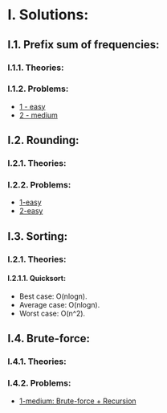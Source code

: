 # I. Solutions: 
## I.1. Prefix sum of frequencies: 
### I.1.1. Theories:

### I.1.2. Problems: 
- [1 - easy](https://www.hackerrank.com/challenges/equality-in-a-array/problem)
- [2 - medium](https://leetcode.com/contest/weekly-contest-246/problems/minimum-absolute-difference-queries/)

## I.2. Rounding: 
### I.2.1. Theories: 

### I.2.2. Problems: 
- [1-easy](https://www.hackerrank.com/challenges/grading/problem)
- [2-easy](https://leetcode.com/contest/weekly-contest-246/problems/the-number-of-full-rounds-you-have-played/)

## I.3. Sorting: 
### I.2.1. Theories: 
#### I.2.1.1. Quicksort: 
- Best case: O(nlogn).
- Average case: O(nlogn).
- Worst case: O(n^2).

## I.4. Brute-force:
### I.4.1. Theories:
### I.4.2. Problems: 
- [1-medium: Brute-force + Recursion](https://leetcode.com/contest/biweekly-contest-55/problems/maximum-alternating-subsequence-sum/)
